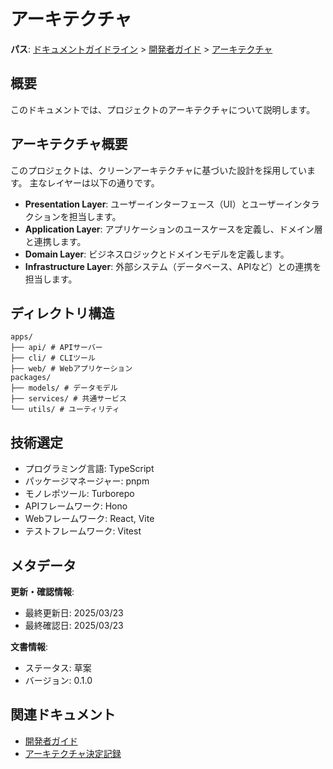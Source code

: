 # アーキテクチャ

**パス**: [ドキュメントガイドライン](../../../README.md) > [開発者ガイド](../README.md) > [アーキテクチャ](./README.md)

## 概要

このドキュメントでは、プロジェクトのアーキテクチャについて説明します。

## アーキテクチャ概要

このプロジェクトは、クリーンアーキテクチャに基づいた設計を採用しています。
主なレイヤーは以下の通りです。

-   **Presentation Layer**: ユーザーインターフェース（UI）とユーザーインタラクションを担当します。
-   **Application Layer**: アプリケーションのユースケースを定義し、ドメイン層と連携します。
-   **Domain Layer**: ビジネスロジックとドメインモデルを定義します。
-   **Infrastructure Layer**: 外部システム（データベース、APIなど）との連携を担当します。

## ディレクトリ構造

```
apps/
├── api/ # APIサーバー
├── cli/ # CLIツール
├── web/ # Webアプリケーション
packages/
├── models/ # データモデル
├── services/ # 共通サービス
└── utils/ # ユーティリティ
```

## 技術選定

-   プログラミング言語: TypeScript
-   パッケージマネージャー: pnpm
-   モノレポツール: Turborepo
-   APIフレームワーク: Hono
-   Webフレームワーク: React, Vite
-   テストフレームワーク: Vitest

## メタデータ

**更新・確認情報**:
- 最終更新日: 2025/03/23
- 最終確認日: 2025/03/23

**文書情報**:
- ステータス: 草案
- バージョン: 0.1.0

## 関連ドキュメント

- [開発者ガイド](../README.md)
- [アーキテクチャ決定記録](./adr/README.md)